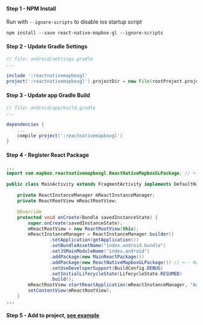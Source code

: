 #### Step 1 - NPM Install

Run with ```--ignore-scripts``` to disable ios startup script

```shell
npm install --save react-native-mapbox-gl --ignore-scripts
```
#### Step 2 - Update Gradle Settings

```gradle
// file: android/settings.gradle
...

include ':reactnativemapboxgl'
project(':reactnativemapboxgl').projectDir = new File(rootProject.projectDir, '../node_modules/react-native-mapbox-gl/android')
```

#### Step 3 - Update app Gradle Build

```gradle
// file: android/app/build.gradle
...

dependencies {
    ...
    compile project(':reactnativemapboxgl')
}
```

#### Step 4 - Register React Package

```java
...
import com.mapbox.reactnativemapboxgl.ReactNativeMapboxGLPackage; // <-- import

public class MainActivity extends FragmentActivity implements DefaultHardwareBackBtnHandler {

    private ReactInstanceManager mReactInstanceManager;
    private ReactRootView mReactRootView;

    @Override
    protected void onCreate(Bundle savedInstanceState) {
        super.onCreate(savedInstanceState);
        mReactRootView = new ReactRootView(this);
        mReactInstanceManager = ReactInstanceManager.builder()
                .setApplication(getApplication())
                .setBundleAssetName("index.android.bundle")
                .setJSMainModuleName("index.android")
                .addPackage(new MainReactPackage())
                .addPackage(new ReactNativeMapboxGLPackage()) // <-- Register package here
                .setUseDeveloperSupport(BuildConfig.DEBUG)
                .setInitialLifecycleState(LifecycleState.RESUMED)
                .build();
        mReactRootView.startReactApplication(mReactInstanceManager, "AwesomeProject", null);
        setContentView(mReactRootView);
    }
...

```

#### Step 5 - Add to project, [see example](./example.js)
